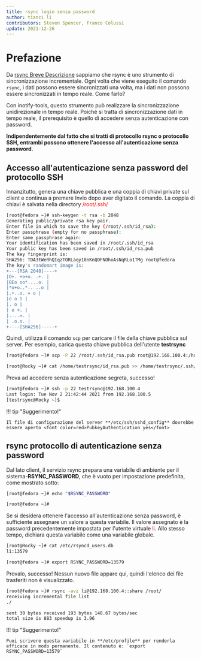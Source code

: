 ```yaml
---
title: rsync login senza password
author: tianci li
contributors: Steven Spencer, Franco Colussi
update: 2021-12-26
---
```


# Prefazione

Da [rsync Breve Descrizione](01_rsync_overview.md) sappiamo che rsync è uno strumento di sincronizzazione incrementale. Ogni volta che viene eseguito il comando `rsync`, i dati possono essere sincronizzati una volta, ma i dati non possono essere sincronizzati in tempo reale. Come farlo?

Con inotify-tools, questo strumento può realizzare la sincronizzazione unidirezionale in tempo reale. Poiché si tratta di sincronizzazione dati in tempo reale, il prerequisito è quello di accedere senza autenticazione con password.

**Indipendentemente dal fatto che si tratti di protocollo rsync o protocollo SSH, entrambi possono ottenere l'accesso all'autenticazione senza password.**

## Accesso all'autenticazione senza password del protocollo SSH

Innanzitutto, genera una chiave pubblica e una coppia di chiavi private sul client e continua a premere Invio dopo aver digitato il comando. La coppia di chiavi è salvata nella directory <font color=red>/root/.ssh/</font>

```bash
[root@fedora ~]# ssh-keygen -t rsa -b 2048
Generating public/private rsa key pair.
Enter file in which to save the key (/root/.ssh/id_rsa):
Enter passphrase (empty for no passphrase):
Enter same passphrase again:
Your identification has been saved in /root/.ssh/id_rsa
Your public key has been saved in /root/.ssh/id_rsa.pub
The key fingerprint is:
SHA256: TDA3tWeRhQIqzTORLaqy18nKnQOFNDhoAsNqRLo1TMg root@fedora
The key's randomart image is:
+---[RSA 2048]----+
|O+. +o+o. .+. |
|BEo oo*....o. |
|*o+o..*.. ..o |
|.+..o. = o |
|o o S |
|. o |
| o +. |
|....=. |
| .o.o. |
+----[SHA256]-----+
```

Quindi, utilizza il comando `scp` per caricare il file della chiave pubblica sul server. Per esempio, carica questa chiave pubblica dell'utente **testrsync**

```bash
[root@fedora ~]# scp -P 22 /root/.ssh/id_rsa.pub root@192.168.100.4:/home/testrsync/
```

```bash
[root@Rocky ~]# cat /home/testrsync/id_rsa.pub >> /home/testrsync/.ssh/authorized_keys
```

Prova ad accedere senza autenticazione segreta, successo!

```bash
[root@fedora ~]# ssh -p 22 testrsync@192.168.100.4
Last login: Tue Nov 2 21:42:44 2021 from 192.168.100.5
[testrsync@Rocky ~]$
```

!!! tip "Suggerimento!"

    Il file di configurazione del server **/etc/ssh/sshd_config** dovrebbe essere aperto <font color=red>PubkeyAuthentication yes</font>

## rsync protocollo di autenticazione senza password

Dal lato client, il servizio rsync prepara una variabile di ambiente per il sistema-**RSYNC_PASSWORD**, che è vuoto per impostazione predefinita, come mostrato sotto:

```bash
[root@fedora ~]# echo "$RSYNC_PASSWORD"

[root@fedora ~]#
```

Se si desidera ottenere l'accesso all'autenticazione senza password, è sufficiente assegnare un valore a questa variabile. Il valore assegnato è la password precedentemente impostata per l'utente virtuale <font color=red>li</font>. Allo stesso tempo, dichiara questa variabile come una variabile globale.

```bash
[root@Rocky ~]# cat /etc/rsyncd_users.db
li:13579
```

```bash
[root@fedora ~]# export RSYNC_PASSWORD=13579
```

Provalo, successo! Nessun nuovo file appare qui, quindi l'elenco dei file trasferiti non è visualizzato.

```bash
[root@fedora ~]# rsync -avz li@192.168.100.4::share /root/
receiving incremental file list
./

sent 30 bytes received 193 bytes 148.67 bytes/sec
total size is 883 speedup is 3.96
```

!!! tip "Suggerimento!"

    Puoi scrivere questa variabile in **/etc/profile** per renderla efficace in modo permanente. Il contenuto è: `export RSYNC_PASSWORD=13579`
